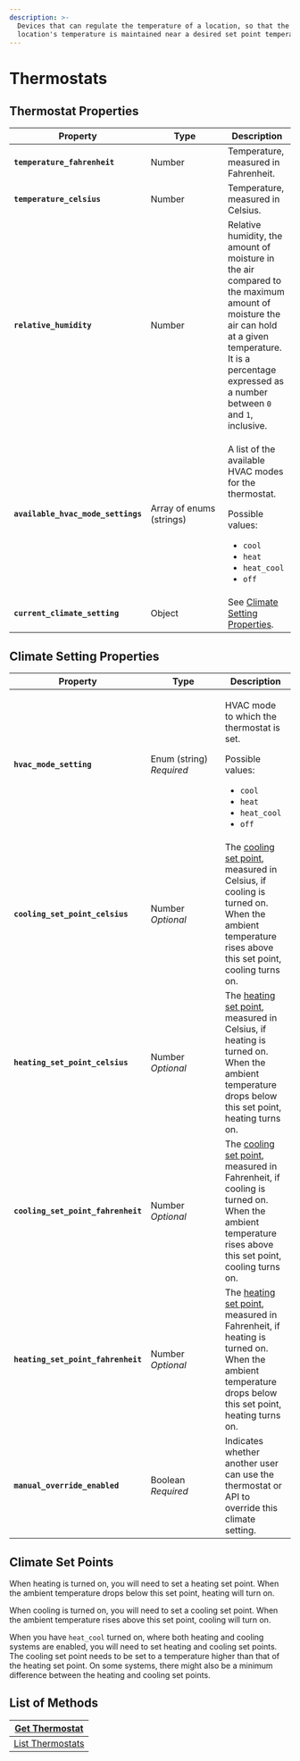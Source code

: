```yaml
---
description: >-
  Devices that can regulate the temperature of a location, so that the
  location's temperature is maintained near a desired set point temperature.
---
```


# Thermostats

## Thermostat Properties

<table><thead><tr><th>Property</th><th width="122.33333333333331">Type</th><th>Description</th></tr></thead><tbody><tr><td><strong><code>temperature_fahrenheit</code></strong></td><td>Number</td><td>Temperature, measured in Fahrenheit.</td></tr><tr><td><strong><code>temperature_celsius</code></strong></td><td>Number</td><td>Temperature, measured in Celsius.</td></tr><tr><td><strong><code>relative_humidity</code></strong></td><td>Number</td><td>Relative humidity, the amount of moisture in the air compared to the maximum amount of moisture the air can hold at a given temperature. It is a percentage expressed as a number between <code>0</code> and <code>1</code>, inclusive.</td></tr><tr><td><strong><code>available_hvac_mode_settings</code></strong></td><td>Array of enums (strings)</td><td><p>A list of the available HVAC modes for the thermostat.</p><p>Possible values:</p><ul><li><code>cool</code></li><li><code>heat</code></li><li><code>heat_cool</code></li><li><code>off</code></li></ul></td></tr><tr><td><strong><code>current_climate_setting</code></strong></td><td>Object</td><td>See <a href="./#climate-setting-properties">Climate Setting Properties</a>.</td></tr></tbody></table>

## Climate Setting Properties

<table><thead><tr><th>Property</th><th width="117.33333333333331">Type</th><th>Description</th></tr></thead><tbody><tr><td><strong><code>hvac_mode_setting</code></strong></td><td>Enum (string)<br><em>Required</em></td><td><p>HVAC mode to which the thermostat is set.</p><p>Possible values:</p><ul><li><code>cool</code></li><li><code>heat</code></li><li><code>heat_cool</code></li><li><code>off</code></li></ul></td></tr><tr><td><strong><code>cooling_set_point_celsius</code></strong></td><td>Number<br><em>Optional</em></td><td>The <a href="./#climate-set-points">cooling set point</a>, measured in Celsius, if cooling is turned on. When the ambient temperature rises above this set point, cooling turns on.</td></tr><tr><td><strong><code>heating_set_point_celsius</code></strong></td><td>Number<br><em>Optional</em></td><td>The <a href="./#climate-set-points">heating set point</a>, measured in Celsius, if heating is turned on. When the ambient temperature drops below this set point, heating turns on.</td></tr><tr><td><strong><code>cooling_set_point_fahrenheit</code></strong></td><td>Number<br><em>Optional</em></td><td>The <a href="./#climate-set-points">cooling set point</a>, measured in Fahrenheit, if cooling is turned on. When the ambient temperature rises above this set point, cooling turns on.</td></tr><tr><td><strong><code>heating_set_point_fahrenheit</code></strong></td><td>Number<br><em>Optional</em></td><td>The <a href="./#climate-set-points">heating set point</a>, measured in Fahrenheit, if heating is turned on. When the ambient temperature drops below this set point, heating turns on.</td></tr><tr><td><strong><code>manual_override_enabled</code></strong></td><td>Boolean<br><em>Required</em></td><td>Indicates whether another user can use the thermostat or API to override this climate setting.</td></tr></tbody></table>

## Climate Set Points

When heating is turned on, you will need to set a heating set point. When the ambient temperature drops below this set point, heating will turn on.

When cooling is turned on, you will need to set a cooling set point. When the ambient temperature rises above this set point, cooling will turn on.

When you have `heat_cool` turned on, where both heating and cooling systems are enabled, you will need to set heating and cooling set points. The cooling set point needs to be set to a temperature higher than that of the heating set point. On some systems, there might also be a minimum difference between the heating and cooling set points.

## List of Methods

| [Get Thermostat](get-thermostat.md) |
| ----------------------------------- |
| [List Thermostats](list.md)         |

